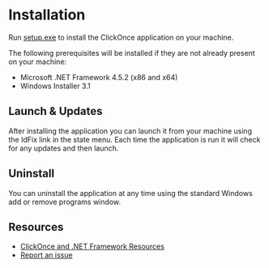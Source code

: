 # Installation

Run [setup.exe](https://raw.githubusercontent.com/Microsoft/idfix/master/publish/setup.exe) to install the ClickOnce application on your machine.

The following prerequisites will be installed if they are not already present on your machine:
 	
- Microsoft .NET Framework 4.5.2 (x86 and x64)
- Windows Installer 3.1

## Launch & Updates

After installing the application you can launch it from your machine using the IdFix link in the state menu. Each time the application is run it will check for any updates and then launch.

## Uninstall

You can uninstall the application at any time using the standard Windows add or remove programs window.

## Resources

- [ClickOnce and .NET Framework Resources](https://go.microsoft.com/fwlink/?LinkId=154571)
- [Report an issue](https://github.com/Microsoft/idfix/issues)
